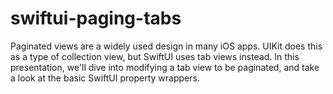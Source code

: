 # swiftui-paging-tabs
Paginated views are a widely used design in many iOS apps. UIKit does this as a type of collection view, but SwiftUI uses tab views instead. In this presentation, we'll dive into modifying a tab view to be paginated, and take a look at the basic SwiftUI property wrappers.
